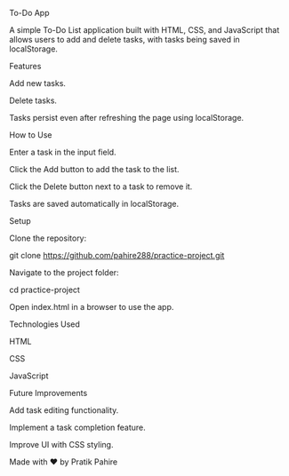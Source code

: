 To-Do App

A simple To-Do List application built with HTML, CSS, and JavaScript that allows users to add and delete tasks, with tasks being saved in localStorage.

Features

Add new tasks.

Delete tasks.

Tasks persist even after refreshing the page using localStorage.

How to Use

Enter a task in the input field.

Click the Add button to add the task to the list.

Click the Delete button next to a task to remove it.

Tasks are saved automatically in localStorage.

Setup

Clone the repository:

git clone https://github.com/pahire288/practice-project.git

Navigate to the project folder:

cd practice-project

Open index.html in a browser to use the app.

Technologies Used

HTML

CSS

JavaScript

Future Improvements

Add task editing functionality.

Implement a task completion feature.

Improve UI with CSS styling.

Made with ❤️ by Pratik Pahire

